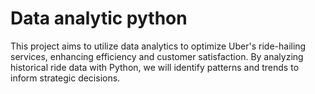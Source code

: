 # Data analytic python
This project aims to utilize data analytics to optimize Uber's ride-hailing services, enhancing efficiency and customer satisfaction. By analyzing historical ride data with Python, we will identify patterns and trends to inform strategic decisions.

